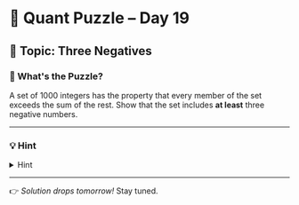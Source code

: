 # 🧠 Quant Puzzle – Day 19

## 📌 Topic: Three Negatives

### 🤔 What's the Puzzle?

A set of 1000 integers has the property that every member of the set exceeds the sum of the rest.
Show that the set includes **at least** three negative numbers.

---

### 💡 Hint

<details>
<summary>Hint</summary>

Consider the lowest two numbers in the set.

</details>

---

👉 *Solution drops tomorrow!*
Stay tuned.

